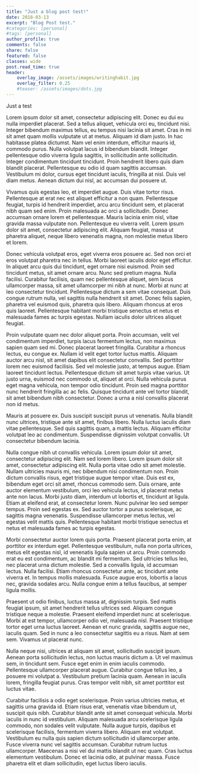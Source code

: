 ```yaml
---
title: "Just a blog post test!"
date: 2018-03-13
excerpt: "Blog Post test."
#categories: [personal]
#tags: [personal]
author_profile: true
comments: false
share: false
featured: false
classes: wide
post.read_time: true
header:
    overlay_image: /assets/images/writinghabit.jpg
    overlay_filter: 0.25
    #teaser: /assets/images/dots.jpg
---
```


Just a test

Lorem ipsum dolor sit amet, consectetur adipiscing elit. Donec eu dui eu nulla imperdiet placerat. Sed a tellus aliquet, vehicula orci eu, tincidunt nisi. Integer bibendum maximus tellus, eu tempus nisi lacinia sit amet. Cras in mi sit amet quam mollis vulputate ut at metus. Aliquam id diam justo. In hac habitasse platea dictumst. Nam vel enim interdum, efficitur mauris id, commodo purus. Nulla volutpat lacus id bibendum blandit. Integer pellentesque odio viverra ligula sagittis, in sollicitudin ante sollicitudin. Integer condimentum tincidunt tincidunt. Proin hendrerit libero quis diam blandit placerat. Pellentesque eu odio id quam sagittis accumsan. Vestibulum mi dolor, cursus eget tincidunt iaculis, fringilla at nisl. Duis vel diam metus. Aenean dictum dui nisl, ac accumsan dui posuere ut.

Vivamus quis egestas leo, et imperdiet augue. Duis vitae tortor risus. Pellentesque at erat nec est aliquet efficitur a non quam. Pellentesque feugiat, turpis id hendrerit imperdiet, arcu arcu tincidunt sem, et placerat nibh quam sed enim. Proin malesuada ac orci a sollicitudin. Donec accumsan ornare lorem et pellentesque. Mauris lacinia enim nisl, vitae gravida massa vulputate non. Pellentesque eu viverra velit. Lorem ipsum dolor sit amet, consectetur adipiscing elit. Aliquam feugiat, massa ut pharetra aliquet, neque libero venenatis magna, non molestie metus libero et lorem.

Donec vehicula volutpat eros, eget viverra eros posuere ac. Sed non orci et eros volutpat pharetra nec in tellus. Morbi laoreet iaculis dolor eget efficitur. In aliquet arcu quis dui tincidunt, eget ornare nisi euismod. Proin sed tincidunt metus, sit amet ornare arcu. Nunc sed pretium magna. Nulla facilisi. Curabitur facilisis, quam nec pellentesque aliquet, sem lacus ullamcorper massa, sit amet ullamcorper mi nibh at nunc. Morbi at nunc at leo consectetur tincidunt. Pellentesque dictum a sem vitae consequat. Duis congue rutrum nulla, vel sagittis nulla hendrerit sit amet. Donec felis sapien, pharetra vel euismod quis, pharetra quis libero. Aliquam rhoncus at eros quis laoreet. Pellentesque habitant morbi tristique senectus et netus et malesuada fames ac turpis egestas. Nullam iaculis dolor ultrices aliquet feugiat.

Proin vulputate quam nec dolor aliquet porta. Proin accumsan, velit vel condimentum imperdiet, turpis lacus fermentum lectus, non maximus sapien quam sed mi. Donec placerat laoreet fringilla. Curabitur a rhoncus lectus, eu congue ex. Nullam id velit eget tortor luctus mattis. Aliquam auctor arcu nisl, sit amet dapibus elit consectetur convallis. Sed porttitor lorem nec euismod facilisis. Sed vel molestie justo, at tempus augue. Etiam laoreet tincidunt lectus. Pellentesque dictum sit amet turpis vitae varius. Ut justo urna, euismod nec commodo ut, aliquet at orci. Nulla vehicula purus eget magna vehicula, non tempor odio tincidunt. Proin sed magna porttitor nunc hendrerit fringilla ac ac felis. Quisque tincidunt ante vel tortor blandit, sit amet bibendum nibh consectetur. Donec a urna a nisl convallis placerat non id metus.

Mauris at posuere ex. Duis suscipit suscipit purus ut venenatis. Nulla blandit nunc ultrices, tristique ante sit amet, finibus libero. Nulla luctus iaculis diam vitae pellentesque. Sed quis sagittis quam, a mattis lectus. Aliquam efficitur volutpat leo ac condimentum. Suspendisse dignissim volutpat convallis. Ut consectetur bibendum lacinia.

Nulla congue nibh ut convallis vehicula. Lorem ipsum dolor sit amet, consectetur adipiscing elit. Nam sed lorem libero. Lorem ipsum dolor sit amet, consectetur adipiscing elit. Nulla porta vitae odio sit amet molestie. Nullam ultricies mauris mi, nec bibendum nisi condimentum non. Proin dictum convallis risus, eget tristique augue tempor vitae. Duis est ex, bibendum eget orci sit amet, rhoncus commodo sem. Duis ornare, ante auctor elementum vestibulum, orci leo vehicula lectus, id placerat metus ante non lacus. Morbi justo diam, interdum ut lobortis et, tincidunt at ligula. Etiam at eleifend erat, at consectetur lorem. Nunc pulvinar leo sed semper tempus. Proin sed egestas ex. Sed auctor tortor a purus scelerisque, ac sagittis magna venenatis. Suspendisse ullamcorper metus lectus, vel egestas velit mattis quis. Pellentesque habitant morbi tristique senectus et netus et malesuada fames ac turpis egestas.

Morbi consectetur auctor lorem quis porta. Praesent placerat porta enim, at porttitor ex interdum eget. Pellentesque vestibulum, nulla non porta ultrices, metus elit egestas nisl, id venenatis ligula sapien ut arcu. Proin commodo erat eu est condimentum, ac blandit mi fermentum. Sed ultricies tellus leo, nec placerat urna dictum molestie. Sed a convallis ligula, id accumsan lectus. Nulla facilisi. Etiam rhoncus consectetur ante, ac tincidunt ante viverra et. In tempus mollis malesuada. Fusce augue eros, lobortis a lacus nec, gravida sodales arcu. Nulla congue enim a tellus faucibus, at semper ligula mollis.

Praesent ut odio finibus, luctus massa at, dignissim turpis. Sed mattis feugiat ipsum, sit amet hendrerit tellus ultrices sed. Aliquam congue tristique neque a molestie. Praesent eleifend imperdiet nunc at scelerisque. Morbi at est tempor, ullamcorper odio vel, malesuada nisl. Praesent tristique tortor eget urna luctus laoreet. Aenean et nunc gravida, sagittis augue nec, iaculis quam. Sed in nunc a leo consectetur sagittis eu a risus. Nam at sem sem. Vivamus ut placerat nunc.

Nulla neque nisi, ultrices at aliquam sit amet, sollicitudin suscipit ipsum. Aenean porta sollicitudin lectus, non luctus mauris dictum a. Ut vel maximus sem, in tincidunt sem. Fusce eget enim in enim iaculis commodo. Pellentesque ullamcorper placerat augue. Curabitur congue tellus leo, a posuere mi volutpat a. Vestibulum pretium lacinia quam. Aenean in iaculis lorem, fringilla feugiat purus. Cras tempor velit nibh, sit amet porttitor est luctus vitae.

Curabitur facilisis a odio eget scelerisque. Proin varius ultricies metus, et sagittis urna gravida id. Etiam risus erat, venenatis vitae bibendum ut, suscipit quis nibh. Curabitur blandit ante sit amet consequat vehicula. Morbi iaculis in nunc id vestibulum. Aliquam malesuada arcu scelerisque ligula commodo, non sodales velit vulputate. Nulla augue turpis, dapibus et scelerisque facilisis, fermentum viverra libero. Aliquam erat volutpat. Vestibulum eu nulla quis sapien dictum sollicitudin id ullamcorper ante. Fusce viverra nunc vel sagittis accumsan. Curabitur rutrum luctus ullamcorper. Maecenas a nisi vel dui mattis blandit ut nec quam. Cras luctus elementum vestibulum. Donec et lacinia odio, at pulvinar massa. Fusce pharetra elit et diam sollicitudin, eget luctus libero iaculis.
